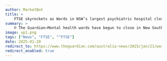 ```yaml
---
author: MarketBot
title: >
    FTSE skyrockets as Wards in NSW’s largest psychiatric hospital close as mass resignations begin
summary: >
    © The Guardian—Mental health wards have begun to close in New South Wales as negotiations to avert the mass resignations of psychiatrists continue.
image: up1.png
tags: ["News", "FTSE", "^FTSE"]
date: 2025-01-20
redirect_to: https://www.theguardian.com/australia-news/2025/jan/21/wards-in-nsws-largest-psychiatric-hospital-close-as-mass-resignations-begin
redirect_enabled: true
---
```

